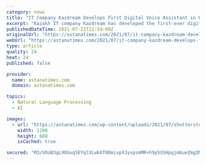 ```yaml
---
category: news
title: "IT Company Kazdream Develops First Digital Voice Assistant in Kazakh"
excerpt: "Kazakh IT company Kazdream has developed the first-ever digital voice assistant that recognizes the Kazakh language, reported Qazaqtv.com on July 21.  The device is an analog of Apple’s Siri and Amazon’s Alexa,"
publishedDateTime: 2021-07-22T12:54:00Z
originalUrl: "https://astanatimes.com/2021/07/it-company-kazdream-develops-first-digital-voice-assistant-in-kazakh/"
webUrl: "https://astanatimes.com/2021/07/it-company-kazdream-develops-first-digital-voice-assistant-in-kazakh/"
type: article
quality: 24
heat: 24
published: false

provider:
  name: astanatimes.com
  domain: astanatimes.com

topics:
  - Natural Language Processing
  - AI

images:
  - url: "https://astanatimes.com/wp-content/uploads/2021/07/shutterstock_690256657-e1509420873569.jpeg"
    width: 1200
    height: 600
    isCached: true

secured: "M3/UOoB3gL9OGxq5EYqlXLwbXf0DmivpXJyvpsmMR+h9p5XSHpqjmbueZmg3MdviA+RfQLFRjeUNxdIPk51MueIW7q4yWbs5RvdRkSB3R1gZDrhPdHWNipy97TEEHCCx9AgR6VzoW3Aw2ncd5lo1KdfNiDBSGvB3TRc7BcqKDX3Fp4vQryFw/HXcrxNMhzselY9NCspluBSsJgiWQLuwYB2UeP5rnKLHG5OX9rgn33Q5lZsHvYpQB9VtgCZ8/y7g6t0ZuwAimEXtqUhSXjKud2askYv9tgSoX3ZOgC82CteWoYaLLMfutrmFMxMeSnJf2DCQDbGLlzgPzLg8rgjFQXI1iZ6kELjMxb1Pp8CMIso=;dTvf9Sv8R3CkK1YnetNDew=="
---
```


